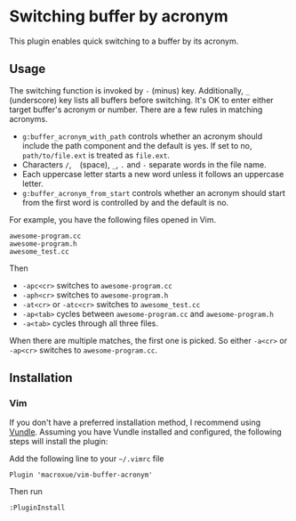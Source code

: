 Switching buffer by acronym
===========================

This plugin enables quick switching to a buffer by its acronym.

Usage
-----

The switching function is invoked by `-` (minus) key. Additionally, `_`
(underscore) key lists all buffers before switching. It's OK to enter
either target buffer's acronym or number. There are a few rules
in matching acronyms.
 * `g:buffer_acronym_with_path` controls whether an acronym should include the
   path component and the default is yes. If set to no, `path/to/file.ext` is
   treated as `file.ext`.
 * Characters `/`, ` ` (space), `_`, `.` and `-` separate words in the file name.
 * Each uppercase letter starts a new word unless it follows an uppercase letter.
 * `g:buffer_acronym_from_start` controls whether an acronym should start from
   the first word is controlled by and the default is no.

For example, you have the following files opened in Vim.
```
awesome-program.cc
awesome-program.h
awesome_test.cc
```
Then
 * `-apc<cr>` switches to `awesome-program.cc`
 * `-aph<cr>` switches to `awesome-program.h`
 * `-at<cr>` or `-atc<cr>` switches to `awesome_test.cc`
 * `-ap<tab>` cycles between `awesome-program.cc` and `awesome-program.h`
 * `-a<tab>` cycles through all three files.

When there are multiple matches, the first one is picked.  So either `-a<cr>`
or `-ap<cr>` switches to `awesome-program.cc`.


Installation
------------

### Vim

If you don't have a preferred installation method, I recommend using [Vundle][].
Assuming you have Vundle installed and configured, the following steps will
install the plugin:

Add the following line to your `~/.vimrc` file

``` vim
Plugin 'macroxue/vim-buffer-acronym'
```

Then run

```
:PluginInstall
```

[Vundle]: https://github.com/gmarik/vundle
